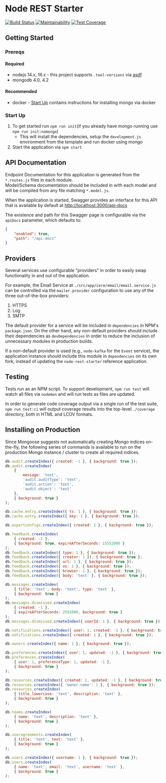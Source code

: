 # Node REST Starter

[![Build Status](https://travis-ci.org/Asymmetrik/node-rest-starter.svg?branch=develop)](https://travis-ci.org/Asymmetrik/node-rest-starter)
[![Maintainability](https://api.codeclimate.com/v1/badges/38b36e9f561532e17b23/maintainability)](https://codeclimate.com/github/Asymmetrik/node-rest-starter/maintainability)
[![Test Coverage](https://api.codeclimate.com/v1/badges/38b36e9f561532e17b23/test_coverage)](https://codeclimate.com/github/Asymmetrik/node-rest-starter/test_coverage)

## Getting Started

### Prereqs

#### Required

- nodejs 14.x, 16.x - this project supports `.tool-versions` via [asdf](https://asdf-vm.com/)
- mongodb 4.0, 4.2

#### Recommended

- docker - [Start Up](#start-up) contains instructions for installing mongo via docker

### Start Up

1. To get started run `npm run init`(if you already have mongo running use `npm run init:nomongo`)
   - This will install the dependencies, setup the `development.js` environment from the template and run docker using mongo
1. Start the application via `npm start`

## API Documentation

Endpoint Documentation for this application is generated from the `*.routes.js` files in each module.  
Model/Schema documentation should be included in with each model and will be compiled from any file matching `*.model.js`.

When the application is started, Swagger provides an interface for this API that is available by default at <http://localhost:3000/api-docs>

The existence and path for this Swagger page is configurable via the `apiDocs` parameter, which defaults to:

```json
{
	"enabled": true,
	"path": "/api-docs"
}
```

## Providers

Several services use configurable "providers" in order to easily swap functionality in and out of the application.

For example, the Email Service at `./src/app/core/email/email.service.js` can be controlled via the `mailer.provider` configuration to use any of the three out-of-the-box providers:

1. HTTPS
1. Log
1. SMTP

The default provider for a service will be included in `dependencies` in NPM's `package.json`. On the other hand, any non-default providers should include their dependencies as `devDependencies` in order to reduce the inclusion of unnecessary modules in production builds.

If a non-default provider is used (e.g., `node-kafka` for the `Event` service), the application instance should include this module in `dependencies` on its own fork, instead of updating the `node-rest-starter` reference application.

## Testing

Tests run as an NPM script. To support development, `npm run test` will watch all files via `nodemon` and will run tests as files are updated.

In order to generate code coverage output via a single run of the test suite, `npm run test:ci` will output coverage results into the top-level `./coverage` directory, both in HTML and LCOV formats.

## Installing on Production

Since Mongoose suggests not automatically creating Mongo indices on-the-fly, the following series of commands is available to run on the production Mongo instance / cluster to create all required indices.

```js
db.audit.createIndex({ created: -1 }, { background: true });
db.audit.createIndex(
	{
		message: 'text',
		'audit.auditType': 'text',
		'audit.action': 'text',
		'audit.object': 'text'
	},
	{ background: true }
);

db.cache.entry.createIndex({ ts: 1 }, { background: true });
db.cache.entry.createIndex({ key: 1 }, { background: true });

db.exportconfigs.createIndex({ created: 1 }, { background: true });

db.feedback.createIndex(
	{ created: -1 },
	{ background: true, expireAfterSeconds: 15552000 }
);
db.feedback.createIndex({ type: 1 }, { background: true });
db.feedback.createIndex({ creator: 1 }), { background: true };
db.feedback.createIndex({ url: 1 }, { background: true });
db.feedback.createIndex({ os: 1 }, { background: true });
db.feedback.createIndex({ browser: 1 }, { background: true });
db.feedback.createIndex({ body: 'text' }, { background: true });

db.messages.createIndex(
	{ title: 'text', body: 'text', type: 'text' },
	{ background: true }
);
db.messages.dismissed.createIndex(
	{ created: -1 },
	{ expireAfterSeconds: 2592000, background: true }
);
db.messages.dismissed.createIndex({ userId: 1 }, { background: true });

db.notifications.createIndex({ user: 1, created: -1 }, { background: true });
db.notifications.createIndex({ created: 1 }, { background: true });

db.owners.createIndex({ name: 1 }, { background: true });

db.preferences.createIndex({ user: 1, updated: -1 }, { background: true });
db.preferences.createIndex(
	{ user: 1, preferenceType: 1, updated: -1 },
	{ background: true }
);

db.resources.createIndex({ created: 1, updated: -1 }, { background: true });
db.resources.createIndex({ 'owner.name': 1 }, { background: true });
db.resources.createIndex(
	{ title_lowercase: 'text', description: 'text' },
	{ background: true }
);

db.teams.createIndex(
	{ name: 'text', description: 'text' },
	{ background: true }
);

db.useragreements.createIndex(
	{ title: 'text', text: 'text' },
	{ background: true }
);

db.users.createIndex({ username: 1 }, { background: true });
db.users.createIndex(
	{ name: 'text', email: 'text', username: 'text' },
	{ background: true }
);
```
